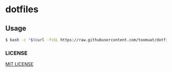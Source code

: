 # dotfiles

## Usage

```bash
$ bash -c "$(curl -fsSL https://raw.githubusercontent.com/toomuat/dotfiles/main/install.sh)"
```

### LICENSE

[MIT LICENSE](./LICENSE)
